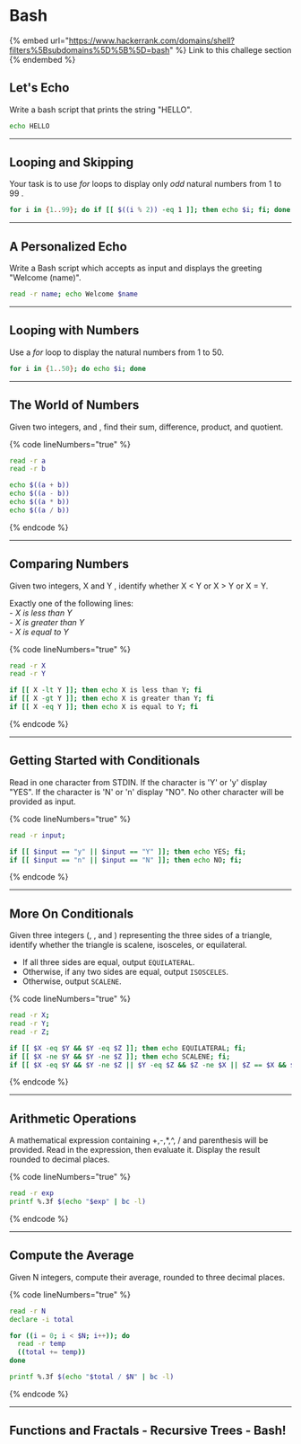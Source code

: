 # Bash

{% embed url="https://www.hackerrank.com/domains/shell?filters%5Bsubdomains%5D%5B%5D=bash" %}
Link to this challege section
{% endembed %}

## Let's Echo

Write a bash script that prints the string "HELLO".

```bash
echo HELLO
```

***

## Looping and Skipping

Your task is to use _for_ loops to display only _odd_ natural numbers from 1 to 99 .&#x20;

```bash
for i in {1..99}; do if [[ $((i % 2)) -eq 1 ]]; then echo $i; fi; done
```

***

## A Personalized Echo

Write a Bash script which accepts as input and displays the greeting "Welcome (name)".

```bash
read -r name; echo Welcome $name
```

***

## Looping with Numbers

Use a _for_ loop to display the natural numbers from  1 to 50.

```bash
for i in {1..50}; do echo $i; done
```

***

## The World of Numbers

Given two integers, and , find their sum, difference, product, and quotient.

{% code lineNumbers="true" %}
```bash
read -r a
read -r b

echo $((a + b))
echo $((a - b))
echo $((a * b))
echo $((a / b))
```
{% endcode %}

***

## Comparing Numbers

Given two integers,  X and Y , identify whether X < Y  or X > Y  or X = Y.

Exactly one of the following lines:\
\- _X is less than Y_\
\- _X is greater than Y_\
\- _X is equal to Y_

{% code lineNumbers="true" %}
```bash
read -r X
read -r Y

if [[ X -lt Y ]]; then echo X is less than Y; fi
if [[ X -gt Y ]]; then echo X is greater than Y; fi
if [[ X -eq Y ]]; then echo X is equal to Y; fi
```
{% endcode %}

***

## Getting Started with Conditionals

Read in one character from STDIN. If the character is 'Y' or 'y' display "YES". If the character is 'N' or 'n' display "NO". No other character will be provided as input.

{% code lineNumbers="true" %}
```bash
read -r input;

if [[ $input == "y" || $input == "Y" ]]; then echo YES; fi;
if [[ $input == "n" || $input == "N" ]]; then echo NO; fi;
```
{% endcode %}

***

## More On Conditionals

Given three integers (, , and ) representing the three sides of a triangle, identify whether the triangle is scalene, isosceles, or equilateral.

* If all three sides are equal, output `EQUILATERAL`.
* Otherwise, if any two sides are equal, output `ISOSCELES`.
* Otherwise, output `SCALENE`.

{% code lineNumbers="true" %}
```bash
read -r X;
read -r Y;
read -r Z;

if [[ $X -eq $Y && $Y -eq $Z ]]; then echo EQUILATERAL; fi;
if [[ $X -ne $Y && $Y -ne $Z ]]; then echo SCALENE; fi;
if [[ $X -eq $Y && $Y -ne $Z || $Y -eq $Z && $Z -ne $X || $Z == $X && $X -ne $Y ]]; then echo ISOSCELES; fi;
```
{% endcode %}

***

## Arithmetic Operations

A mathematical expression containing +,-,\*,^, / and parenthesis will be provided. Read in the expression, then evaluate it. Display the result rounded to  decimal places.

{% code lineNumbers="true" %}
```bash
read -r exp
printf %.3f $(echo "$exp" | bc -l)
```
{% endcode %}

***

## Compute the Average

Given N  integers, compute their average, rounded to three decimal places.

{% code lineNumbers="true" %}
```bash
read -r N
declare -i total

for ((i = 0; i < $N; i++)); do
  read -r temp
  ((total += temp))
done

printf %.3f $(echo "$total / $N" | bc -l)
```
{% endcode %}

***

## Functions and Fractals - Recursive Trees - Bash!

